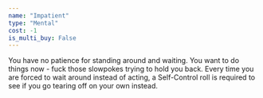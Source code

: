 ```yaml
---
name: "Impatient"
type: "Mental"
cost: -1
is_multi_buy: False
---
```


You have no patience for standing around and waiting. You want to do things now - fuck those slowpokes trying to hold you back. Every time you are forced to wait around instead of acting, a Self-Control roll is required to see if you go tearing off on your own instead.